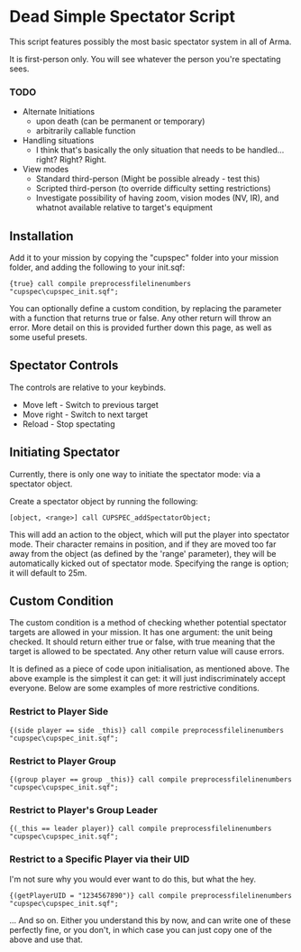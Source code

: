 # Dead Simple Spectator Script

This script features possibly the most basic spectator system in all of Arma. 

It is first-person only. You will see whatever the person you're spectating sees. 

### TODO

* Alternate Initiations
	* upon death (can be permanent or temporary)
	* arbitrarily callable function
* Handling situations
	* I think that's basically the only situation that needs to be handled... right? Right? Right. 
* View modes
	* Standard third-person (Might be possible already - test this)
	* Scripted third-person (to override difficulty setting restrictions)
	* Investigate possibility of having zoom, vision modes (NV, IR), and whatnot available relative to target's equipment

## Installation

Add it to your mission by copying the "cupspec" folder into your mission folder, and adding the following to your init.sqf:

`{true} call compile preprocessfilelinenumbers "cupspec\cupspec_init.sqf";`

You can optionally define a custom condition, by replacing the parameter with a function that returns true or false. Any other return will throw an error. More detail on this is provided further down this page, as well as some useful presets. 

## Spectator Controls

The controls are relative to your keybinds. 

* Move left - Switch to previous target
* Move right - Switch to next target
* Reload - Stop spectating

## Initiating Spectator

Currently, there is only one way to initiate the spectator mode: via a spectator object. 

Create a spectator object by running the following:

`[object, <range>] call CUPSPEC_addSpectatorObject;`

This will add an action to the object, which will put the player into spectator mode. Their character remains in position, and if they are moved too far away from the object (as defined by the 'range' parameter), they will be automatically kicked out of spectator mode. Specifying the range is option; it will default to 25m.

## Custom Condition

The custom condition is a method of checking whether potential spectator targets are allowed in your mission. It has one argument: the unit being checked. It should return either true or false, with true meaning that the target is allowed to be spectated. Any other return value will cause errors. 

It is defined as a piece of code upon initialisation, as mentioned above. The above example is the simplest it can get: it will just indiscriminately accept everyone. Below are some examples of more restrictive conditions. 

### Restrict to Player Side

`{(side player == side _this)} call compile preprocessfilelinenumbers "cupspec\cupspec_init.sqf";`

### Restrict to Player Group

`{(group player == group _this)} call compile preprocessfilelinenumbers "cupspec\cupspec_init.sqf";`

### Restrict to Player's Group Leader

`{(_this == leader player)} call compile preprocessfilelinenumbers "cupspec\cupspec_init.sqf";`

### Restrict to a Specific Player via their UID

I'm not sure why you would ever want to do this, but what the hey.

`{(getPlayerUID = "1234567890")} call compile preprocessfilelinenumbers "cupspec\cupspec_init.sqf";`

... And so on. Either you understand this by now, and can write one of these perfectly fine, or you don't, in which case you can just copy one of the above and use that. 